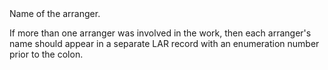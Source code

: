 

<tr>
<td>
<a name="LAR"></a>
</td>
<td markdown="1">
<span class="reference-summary">
	Name of the arranger.
</span>

If more than one arranger was involved in the work, then each
arranger's name should appear in a separate <span
class="refname">LAR</span> record with an enumeration number prior
to the colon.

</td>
</tr>


